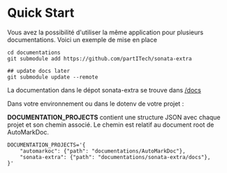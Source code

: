 # Quick Start

Vous avez la possibilité d'utiliser la même application pour plusieurs documentations. 
Voici un exemple de mise en place
```shell
cd documentations
git submodule add https://github.com/partITech/sonata-extra

## update docs later
git submodule update --remote
```

La documentation dans le dépot sonata-extra se trouve dans [/docs](https://github.com/partITech/sonata-extra/tree/main/docs)

Dans votre environnement ou dans le dotenv de votre projet :

**DOCUMENTATION_PROJECTS** contient une structure JSON avec chaque projet et son chemin associé. 
Le chemin est relatif au document root de AutoMarkDoc.
```.dotenv
DOCUMENTATION_PROJECTS='{
    "automarkoc": {"path": "documentations/AutoMarkDoc"},
    "sonata-extra": {"path": "documentations/sonata-extra/docs"},
}'
```


